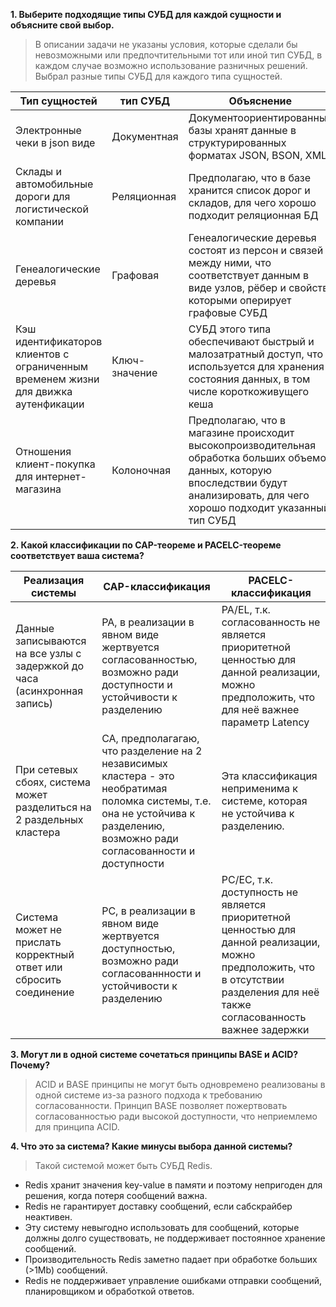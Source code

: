 **1. Выберите подходящие типы СУБД для каждой сущности и объясните свой выбор.**  
> В описании задачи не указаны условия, которые сделали бы невозможными или предпочтительными тот или иной тип СУБД, в 
> каждом случае возможно использование разничных решений. Выбрал разные типы СУБД для каждого типа сущностей.  

| Тип сущностей                                                                      | тип СУБД      | Объяснение                                                                                                                                                                            |
|------------------------------------------------------------------------------------|---------------|---------------------------------------------------------------------------------------------------------------------------------------------------------------------------------------|
| Электронные чеки в json виде                                                       | Документная   | Документоориентированные базы хранят данные в структурированных форматах JSON, BSON, XML                                                                                              |
| Склады и автомобильные дороги для логистической компании                           | Реляционная   | Предполагаю, что в базе хранится список дорог и складов, для чего хорошо подходит реляционная БД                                                                                      |
| Генеалогические деревья                                                            | Графовая      | Генеалогические деревья состоят из персон и связей между ними, что соответствует данным в виде узлов, рёбер и свойств, которыми оперирует графовые СУБД                               |
| Кэш идентификаторов клиентов с ограниченным временем жизни для движка аутенфикации | Ключ-значение | СУБД этого типа обеспечивают быстрый и малозатратный доступ, что используется для хранения состояния данных, в том числе короткоживущего кеша                                         |
| Отношения клиент-покупка для интернет-магазина                                     | Колоночная    | Предполагаю, что в магазине происходит высокопроизводительная обработка больших объемов данных, которую впоследствии будут анализировать, для чего хорошо подходит указанный тип СУБД |

**2. Какой классификации по CAP-теореме и PACELC-теореме соответствует ваша система?**  

| Реализация системы                                                       | CAP-классификация                                                                                                                                                              | PACELC-классификация                                                                                                                                                            |
|--------------------------------------------------------------------------|--------------------------------------------------------------------------------------------------------------------------------------------------------------------------------|---------------------------------------------------------------------------------------------------------------------------------------------------------------------------------|
| Данные записываются на все узлы с задержкой до часа (асинхронная запись) | PA, в реализации в явном виде жертвуется согласованностью, возможно ради доступности и устойчивости к разделению                                                               | PA/EL, т.к. согласованность не является приоритетной ценностью для данной реализации, можно предположить, что для неё важнее параметр Latency                                   |
| При сетевых сбоях, система может разделиться на 2 раздельных кластера    | CA, предполагагаю, что разделение на 2 независимых кластера - это необратимая поломка системы, т.е. она не устойчива к разделению, возможно ради согласованности и доступности | Эта классификация неприменима к системе, которая не устойчива к разделению.                                                                                                     |
| Система может не прислать корректный ответ или сбросить соединение       | PC, в реализации в явном виде жертвуется доступностью, возможно ради согласованнности и устойчивости к разделению                                                              | PC/EC, т.к. доступность не является приоритетной ценностью для данной реализации, можно предположить, что в отсутствии разделения для неё также согласованность важнее задержки |

**3. Могут ли в одной системе сочетаться принципы BASE и ACID? Почему?**  
> ACID и BASE принципы не могут быть одновремено реализованы в одной системе из-за разного подхода к требованию согласованности.
> Принцип BASE позволяет пожертвовать согласованностью ради высокой доступности, что неприемлемо для принципа ACID.

**4. Что это за система? Какие минусы выбора данной системы?**  
> Такой системой может быть СУБД Redis.  
- Redis хранит значения key-value в памяти и поэтому непригоден для решения, когда потеря сообщений важна.  
- Redis не гарантирует доставку сообщений, если сабскрайбер неактивен.
- Эту систему невыгодно использовать для сообщений, которые должны долго существовать, не поддерживает постоянное хранение сообщений.  
- Производительность Redis заметно падает при обработке больших (>1Mb) сообщений.  
- Redis не поддерживает управление ошибками отправки сообщений, планировщиком и обработкой ответов.
